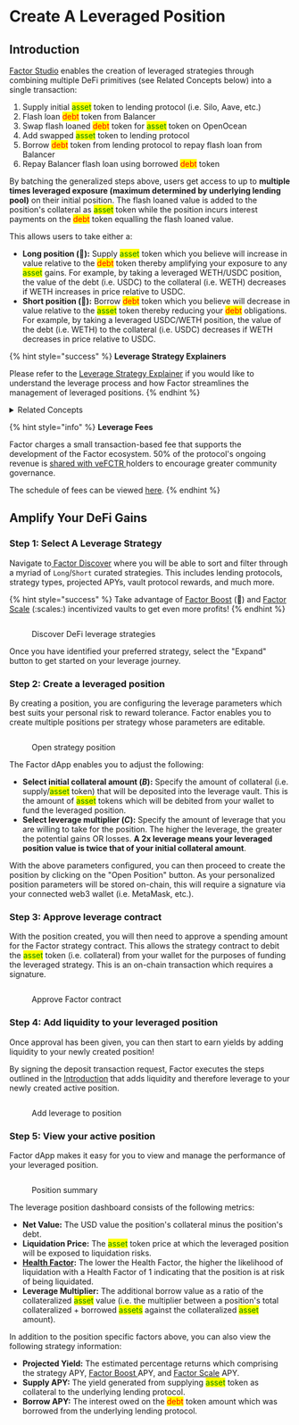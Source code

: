 # Create A Leveraged Position

## Introduction

[Factor Studio](../../../factor-studio/factor-studio/) enables the creation of leveraged strategies through combining multiple DeFi primitives (see Related Concepts below) into a single transaction:

1. Supply initial <mark style="color:green;">asset</mark> token to lending protocol (i.e. Silo, Aave, etc.)
2. Flash loan <mark style="color:red;">debt</mark> token from Balancer
3. Swap flash loaned <mark style="color:red;">debt</mark> token for <mark style="color:green;">asset</mark> token on OpenOcean
4. Add swapped <mark style="color:green;">asset</mark> token to lending protocol
5. Borrow <mark style="color:red;">debt</mark> token from lending protocol to repay flash loan from Balancer
6. Repay Balancer flash loan using borrowed <mark style="color:red;">debt</mark> token

By batching the generalized steps above, users get access to up to **multiple times leveraged exposure (maximum determined by underlying lending pool)** on their initial position. The flash loaned value is added to the position's collateral as <mark style="color:green;">asset</mark> token while the position incurs interest payments on the <mark style="color:red;">debt</mark> token equalling the flash loaned value.

This allows users to take either a:

* **Long position (**:ox:**):** Supply <mark style="color:green;">asset</mark> token which you believe will increase in value relative to the <mark style="color:red;">debt</mark> token thereby amplifying your exposure to any <mark style="color:green;">asset</mark> gains. For example, by taking a leveraged WETH/USDC position, the value of the debt (i.e. USDC) to the collateral (i.e. WETH) decreases if WETH increases in price relative to USDC.
* **Short position (**:bear:**):** Borrow <mark style="color:red;">debt</mark> token which you believe will decrease in value relative to the <mark style="color:green;">asset</mark> token thereby reducing your <mark style="color:red;">debt</mark> obligations. For example, by taking a leveraged USDC/WETH position, the value of the debt (i.e. WETH) to the collateral (i.e. USDC) decreases if WETH decreases in price relative to USDC.

{% hint style="success" %}
**Leverage Strategy Explainers**

Please refer to the [Leverage Strategy Explainer](../../../getting-started/strategy-explainers/leverage/) if you would like to understand the leverage process and how Factor streamlines the management of leveraged positions.
{% endhint %}

<details>

<summary>Related Concepts</summary>

* [Collateralized Lending & Borrowing](../../../factor-building-blocks/leverage/concepts/collateralized-lending-and-borrowing.md) -> Borrowing <mark style="color:red;">debt</mark> token from lending protocols by collateralizing <mark style="color:green;">asset</mark> token.
* [Flash Loan](../../../factor-building-blocks/flash-loan/concepts/flash-loan.md) -> Uncollateralized lending that enables the creation of leverage.
* [Market Orders ](../../../factor-building-blocks/swap/concepts/market-orders.md)-> Instant swaps of tokens on Decentralized Exchanges.

</details>

{% hint style="info" %}
**Leverage Fees**

Factor charges a small transaction-based fee that supports the development of the Factor ecosystem. 50% of the protocol's ongoing revenue is [shared with veFCTR ](../../../governance/fctr-token/faq-tokenomics.md#vefctr)holders to encourage greater community governance.

The schedule of fees can be viewed [here](../../../governance/factordao/platform-fees.md#fee-structure).
{% endhint %}

## Amplify Your DeFi Gains

### Step 1: Select A Leverage Strategy

Navigate to[ Factor Discover](https://app.factor.fi/discover) where you will be able to sort and filter through a myriad of `Long`/`Short` curated strategies. This includes lending protocols, strategy types, projected APYs, vault protocol rewards, and much more.

{% hint style="success" %}
Take advantage of [Factor Boost](../../../governance/factor-boost/) (:rocket:) and [Factor Scale](../../../governance/factor-scale/) (:scales:) incentivized vaults to get even more profits!
{% endhint %}

<figure><img src="../../../.gitbook/assets/UG_Leverage_Create_1.png" alt=""><figcaption><p>Discover DeFi leverage strategies</p></figcaption></figure>

Once you have identified your preferred strategy, select the "Expand" button to get started on your leverage journey.

### Step 2: Create a leveraged position

By creating a position, you are configuring the leverage parameters which best suits your personal risk to reward tolerance. Factor enables you to create multiple positions per strategy whose parameters are editable.&#x20;

<figure><img src="../../../.gitbook/assets/UG_Leverage_Create_2.png" alt=""><figcaption><p>Open strategy position</p></figcaption></figure>

The Factor dApp enables you to adjust the following:

* **Select initial collateral amount (**_**B**_**):** Specify the amount of collateral (i.e. supply/<mark style="color:green;">asset</mark> token) that will be deposited into the leverage vault. This is the amount of <mark style="color:green;">asset</mark> tokens which will be debited from your wallet to fund the leveraged position.
* **Select leverage multiplier (**_**C**_**):** Specify the amount of leverage that you are willing to take for the position. The higher the leverage, the greater the potential gains OR losses. **A 2x leverage means your leveraged position value is twice that of your initial collateral amount**.

With the above parameters configured, you can then proceed to create the position by clicking on the "Open Position" button. As your personalized position parameters will be stored on-chain, this will require a signature via your connected web3 wallet (i.e. MetaMask, etc.).

### Step 3: Approve leverage contract

With the position created, you will then need to approve a spending amount for the Factor strategy contract. This allows the strategy contract to debit the <mark style="color:green;">asset</mark> token (i.e. collateral) from your wallet for the purposes of funding the leveraged strategy. This is an on-chain transaction which requires a signature.

<figure><img src="../../../.gitbook/assets/UG_Leverage_Create_3.png" alt=""><figcaption><p>Approve Factor contract</p></figcaption></figure>

### Step 4: Add liquidity to your leveraged position

Once approval has been given, you can then start to earn yields by adding liquidity to your newly created position!&#x20;

By signing the deposit transaction request, Factor executes the steps outlined in the [Introduction](create-a-leveraged-position.md#introduction) that adds liquidity and therefore leverage to your newly created active position.

<figure><img src="../../../.gitbook/assets/UG_Leverage_Create_4.png" alt=""><figcaption><p>Add leverage to position </p></figcaption></figure>

### Step 5: View your active position

Factor dApp makes it easy for you to view and manage the performance of your leveraged position.

<figure><img src="../../../.gitbook/assets/UG_Leverage_Create_5.png" alt=""><figcaption><p>Position summary</p></figcaption></figure>

The leverage position dashboard consists of the following metrics:

* **Net Value:** The USD value the position's collateral minus the position's debt.
* **Liquidation Price:** The <mark style="color:green;">asset</mark> token price at which the leveraged position will be exposed to liquidation risks.&#x20;
* [**Health Factor**](../../../getting-started/glossary.md#health-factor)**:** The lower the Health Factor, the higher the likelihood of liquidation with a Health Factor of 1 indicating that the position is at risk of being liquidated.
* **Leverage Multiplier:** The additional borrow value as a ratio of the collateralized <mark style="color:green;">asset</mark> value (i.e. the multiplier between a position's total collateralized + borrowed <mark style="color:green;">assets</mark> against the collateralized <mark style="color:green;">asset</mark> amount).

In addition to the position specific factors above, you can also view the following strategy information:

* **Projected Yield:** The estimated percentage returns which comprising the strategy APY, [Factor Boost ](../../../governance/factor-boost/)APY, and [Factor Scale](../../../governance/factor-scale/) APY.
* **Supply APY:** The yield generated from supplying <mark style="color:green;">asset</mark> token as collateral to the underlying lending protocol.&#x20;
* **Borrow APY:** The interest owed on the <mark style="color:red;">debt</mark> token amount which was borrowed from the underlying lending protocol.
